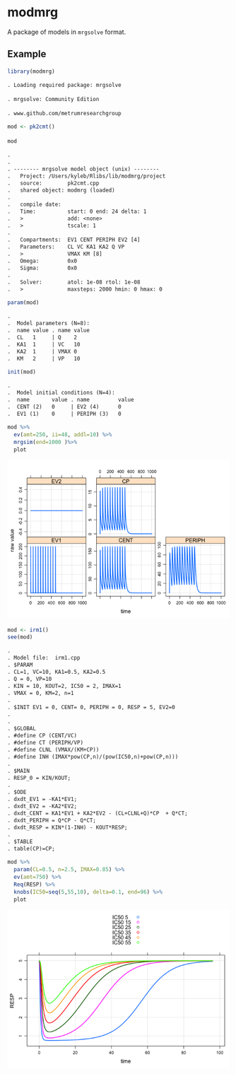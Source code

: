 modmrg
======

A package of models in `mrgsolve` format.

Example
-------

``` r
library(modmrg)
```

    . Loading required package: mrgsolve

    . mrgsolve: Community Edition

    . www.github.com/metrumresearchgroup

``` r
mod <- pk2cmt()

mod
```

    . 
    . 
    . -------- mrgsolve model object (unix) --------
    .   Project: /Users/kyleb/Rlibs/lib/modmrg/project
    .   source:        pk2cmt.cpp
    .   shared object: modmrg (loaded)
    . 
    .   compile date:  
    .   Time:          start: 0 end: 24 delta: 1
    .   >              add: <none>
    .   >              tscale: 1
    . 
    .   Compartments:  EV1 CENT PERIPH EV2 [4]
    .   Parameters:    CL VC KA1 KA2 Q VP
    .   >              VMAX KM [8]
    .   Omega:         0x0 
    .   Sigma:         0x0 
    . 
    .   Solver:        atol: 1e-08 rtol: 1e-08
    .   >              maxsteps: 2000 hmin: 0 hmax: 0

``` r
param(mod)
```

    . 
    .  Model parameters (N=8):
    .  name value . name value
    .  CL   1     | Q    2    
    .  KA1  1     | VC   10   
    .  KA2  1     | VMAX 0    
    .  KM   2     | VP   10

``` r
init(mod)
```

    . 
    .  Model initial conditions (N=4):
    .  name       value . name         value
    .  CENT (2)   0     | EV2 (4)      0    
    .  EV1 (1)    0     | PERIPH (3)   0

``` r
mod %>%
  ev(amt=250, ii=48, addl=10) %>% 
  mrgsim(end=1000 )%>% 
  plot
```

![](img/README-unnamed-chunk-2-1.png)<!-- -->

``` r
mod <- irm1()
see(mod)
```

    . 
    . Model file:  irm1.cpp 
    . $PARAM
    . CL=1, VC=10, KA1=0.5, KA2=0.5
    . Q = 0, VP=10
    . KIN = 10, KOUT=2, IC50 = 2, IMAX=1
    . VMAX = 0, KM=2, n=1
    . 
    . $INIT EV1 = 0, CENT= 0, PERIPH = 0, RESP = 5, EV2=0
    . 
    . 
    . $GLOBAL
    . #define CP (CENT/VC)
    . #define CT (PERIPH/VP)
    . #define CLNL (VMAX/(KM+CP))
    . #define INH (IMAX*pow(CP,n)/(pow(IC50,n)+pow(CP,n)))
    . 
    . $MAIN
    . RESP_0 = KIN/KOUT;
    . 
    . $ODE
    . dxdt_EV1 = -KA1*EV1;
    . dxdt_EV2 = -KA2*EV2;
    . dxdt_CENT = KA1*EV1 + KA2*EV2 - (CL+CLNL+Q)*CP  + Q*CT;
    . dxdt_PERIPH = Q*CP - Q*CT;
    . dxdt_RESP = KIN*(1-INH) - KOUT*RESP;
    . 
    . $TABLE
    . table(CP)=CP;

``` r
mod %>% 
  param(CL=0.5, n=2.5, IMAX=0.85) %>%
  ev(amt=750) %>% 
  Req(RESP) %>% 
  knobs(IC50=seq(5,55,10), delta=0.1, end=96) %>%
  plot
```

![](img/README-unnamed-chunk-3-1.png)<!-- -->
